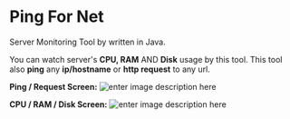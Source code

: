 # Ping For Net


Server Monitoring Tool by written in Java. 

You can watch server's **CPU, RAM** AND **Disk** usage by this tool.  This tool also **ping** any **ip/hostname** or **http request** to any url.

**Ping  / Request Screen:**
![enter image description here](https://ibb.co/DrQwrqM)


**CPU / RAM / Disk Screen:**
![enter image description here](https://ibb.co/nnpmHyW)
